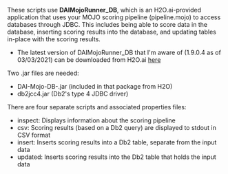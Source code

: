 These scripts use **DAIMojoRunner_DB**, which is an H2O.ai-provided application that uses your MOJO scoring pipeline (pipeline.mojo) to access databases through JDBC. This includes being able to score data in the database, inserting scoring results into the database, and updating tables in-place with the scoring results.

- The latest version of DAIMojoRunner_DB that I'm aware of (1.9.0.4 as of 03/03/2021) can be downloaded from H2O.ai [here](https://s3.amazonaws.com/artifacts.h2o.ai/releases/ai/h2o/dai-custom-scorers/DAI-1.9.0.4/index.html)

Two .jar files are needed:

- DAI-Mojo-DB-<version>.jar (included in that package from H2O)
- db2jcc4.jar (Db2's type 4 JDBC driver)

There are four separate scripts and associated properties files:

- inspect: Displays information about the scoring pipeline
- csv: Scoring results (based on a Db2 query) are displayed to stdout in CSV format
- insert: Inserts scoring results into a Db2 table, separate from the input data
- updated: Inserts scoring results into the Db2 table that holds the input data
